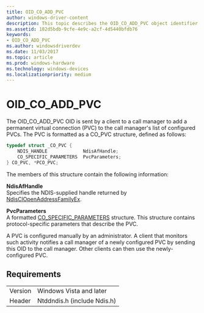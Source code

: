 ```yaml
---
title: OID_CO_ADD_PVC
author: windows-driver-content
description: This topic describes the OID_CO_ADD_PVC object identifier (OID).
ms.assetid: 182d5bdb-9cfe-4e9c-a2cf-4d5440bfdb76
keywords:
- OID_CO_ADD_PVC
ms.author: windowsdriverdev
ms.date: 11/03/2017
ms.topic: article
ms.prod: windows-hardware
ms.technology: windows-devices
ms.localizationpriority: medium
---
```


# OID_CO_ADD_PVC

The OID_CO_ADD_PVC OID is sent by a client to a call manager to add a permanent virtual connection (PVC) to the call manager's list of configured PVCs. The PVC is formatted as a CO_PVC structure, defined as follows:

```c++
typedef struct _CO_PVC {
    NDIS_HANDLE             NdisAfHandle;
    CO_SPECIFIC_PARAMETERS  PvcParameters;
} CO_PVC, *PCO_PVC;
```

The members of this structure contain the following information:

**NdisAfHandle**  
Specifies the NDIS-supplied handle returned by [NdisClOpenAddressFamilyEx](https://msdn.microsoft.com/library/windows/hardware/ff561639).

**PvcParameters**  
A formatted [CO_SPECIFIC_PARAMETERS](https://msdn.microsoft.com/library/windows/hardware/ff545396) structure. This structure contains protocol-specific parameters that describe the PVC.

A PVC is configured manually by an administrator. A client that monitors such activity notifies a call manager of a newly configured PVC by sending this OID to the call manager. Other clients can then use the newly-configured PVC.

## Requirements

| | |
| --- | --- |
| Version | Windows Vista and later |
| Header | Ntddndis.h (include Ndis.h) |

